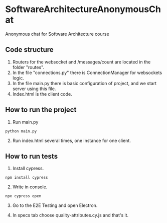 # SoftwareArchitectureAnonymousChat

Anonymous chat for Software Architecture course

## Code structure

1. Routers for the websocket and /messages/count are located in the folder "routes".
2. In the file "connections.py" there is ConnectionManager for websockets logic.
3. In the file main.py there is basic configuration of project, and we start server using this file.
4. Index.html is the client code.

## How to run the project

1. Run main.py

```shell
python main.py
```

2. Run index.html several times, one instance for one client.

## How to run tests

1. Install cypress.

```shell
npm install cypress
```

2. Write in console.

```shell
npx cypress open
```

3. Go to the E2E Testing and open Electron.

4. In specs tab choose quality-attributes.cy.js and that's it.

